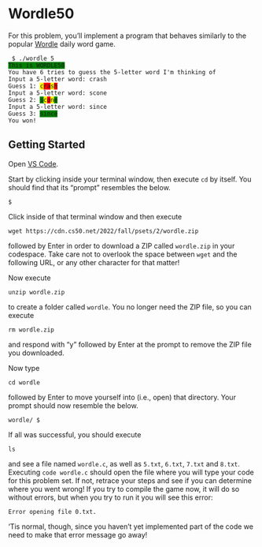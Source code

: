 <style>.wrong { background-color: red } .right { background-color: green; } .close_ { background-color: yellow; }</style>

Wordle50
========

For this problem, you’ll implement a program that behaves similarly to the popular [Wordle](https://www.nytimes.com/games/wordle/index.html) daily word game.

<pre><code> $ ./wordle 5
<span class="right">This is WORDLE50</span>
You have 6 tries to guess the 5-letter word I'm thinking of
Input a 5-letter word: crash
Guess 1: <span class="close_">c</span><span class="wrong">ra</span><span class="close_">s</span><span class="wrong">h</span>
Input a 5-letter word: scone
Guess 2: <span class="right">s</span><span class="close_">c</span><span class="wrong">o</span><span class="close_">n</span><span class="right">e</span>
Input a 5-letter word: since
Guess 3: <span class="right">since</span>
You won!
</code></pre>


Getting Started
---------------

Open [VS Code](https://code.cs50.io/).

Start by clicking inside your terminal window, then execute `cd` by itself. You should find that its “prompt” resembles the below.

    $
    

Click inside of that terminal window and then execute

    wget https://cdn.cs50.net/2022/fall/psets/2/wordle.zip
    

followed by Enter in order to download a ZIP called `wordle.zip` in your codespace. Take care not to overlook the space between `wget` and the following URL, or any other character for that matter!

Now execute

    unzip wordle.zip
    

to create a folder called `wordle`. You no longer need the ZIP file, so you can execute

    rm wordle.zip
    

and respond with “y” followed by Enter at the prompt to remove the ZIP file you downloaded.

Now type

    cd wordle
    

followed by Enter to move yourself into (i.e., open) that directory. Your prompt should now resemble the below.

    wordle/ $
    

If all was successful, you should execute

    ls
    

and see a file named `wordle.c`, as well as `5.txt`, `6.txt`, `7.txt` and `8.txt`. Executing `code wordle.c` should open the file where you will type your code for this problem set. If not, retrace your steps and see if you can determine where you went wrong! If you try to compile the game now, it will do so without errors, but when you try to run it you will see this error:

    Error opening file 0.txt.
    

‘Tis normal, though, since you haven’t yet implemented part of the code we need to make that error message go away!
